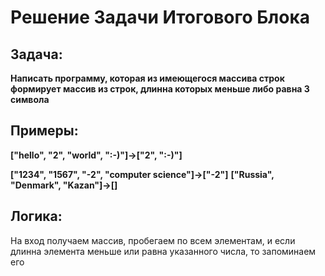 # Решение Задачи Итогового Блока
## Задача:
**Написать программу, которая из имеющегося массива строк формирует массив из строк, длинна которых меньше либо равна 3 символа**
## Примеры:
**["hello", "2", "world", ":-)"]->["2", ":-)"]**

**["1234", "1567", "-2", "computer science"]->["-2"]**
**["Russia", "Denmark", "Kazan"]->[]**

## Логика:
На вход получаем массив, пробегаем по всем элементам, и если длинна элемента меньше или равна указанного числа, то запоминаем его
 
